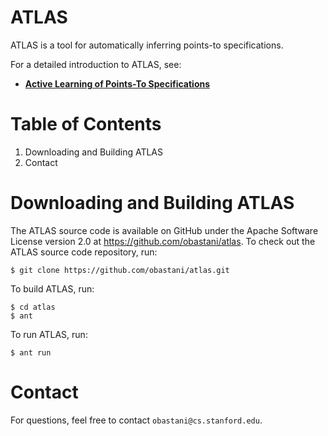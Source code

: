 ATLAS
=====

ATLAS is a tool for automatically inferring points-to specifications.

For a detailed introduction to ATLAS, see:

- [**Active Learning of Points-To Specifications**](http://arxiv.org/abs/1711.03239)

Table of Contents
=====
1. Downloading and Building ATLAS
2. Contact

Downloading and Building ATLAS
=====

The ATLAS source code is available on GitHub under the Apache Software License version 2.0 at https://github.com/obastani/atlas. To check out the ATLAS source code repository, run:

    $ git clone https://github.com/obastani/atlas.git

To build ATLAS, run:

    $ cd atlas
    $ ant

To run ATLAS, run:

    $ ant run

Contact
=====

For questions, feel free to contact `obastani@cs.stanford.edu`.
